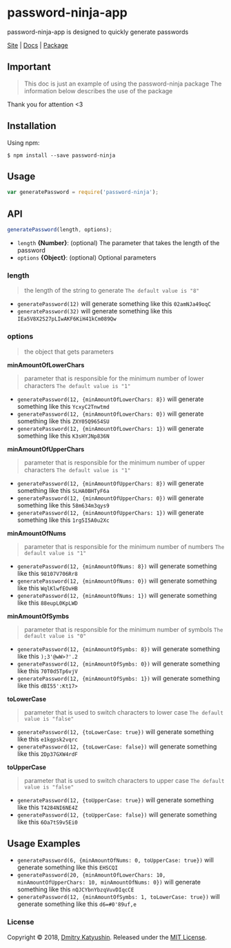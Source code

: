 # password-ninja-app

password-ninja-app is designed to quickly generate passwords

[Site](https://example.com/) |
[Docs](https://github.com/a1ike/password-ninja) |
[Package](https://www.npmjs.com/package/password-ninja)

## Important

> This doc is just an example of using the password-ninja package
> The information below describes the use of the package

Thank you for attention <3

## Installation

Using npm:
```shell
$ npm install --save password-ninja
```

## Usage

```js
var generatePassword = require('password-ninja');
```

## API

```js
generatePassword(length, options);
```

* `length` **{Number}**: (optional) The parameter that takes the length of the password
* `options` **{Object}**: (optional) Optional parameters

### length

> the length of the string to generate `The default value is "8"`

* `generatePassword(12)` will generate something like this `02amNJa49oqC`
* `generatePassword(32)` will generate something like this `IEa5V8X2S27pLIwAKF6KiH41kCm089Qw`

### options

> the object that gets parameters

**minAmountOfLowerChars**

> parameter that is responsible for the minimum number of lower characters `The default value is "1"`

* `generatePassword(12, {minAmountOfLowerChars: 8})` will generate something like this `YcxyC2Tnwtmd`
* `generatePassword(12, {minAmountOfLowerChars: 0})` will generate something like this `ZXY05Q9654SU`
* `generatePassword(12, {minAmountOfLowerChars: 1})` will generate something like this `K3sHYJNp836N`

**minAmountOfUpperChars**

> parameter that is responsible for the minimum number of upper characters `The default value is "1"`

* `generatePassword(12, {minAmountOfUpperChars: 8})` will generate something like this `SLHA0BHTyF6a`
* `generatePassword(12, {minAmountOfUpperChars: 0})` will generate something like this `58m634m3qys9`
* `generatePassword(12, {minAmountOfUpperChars: 1})` will generate something like this `1rg5I5A0u2Xc`

**minAmountOfNums**

> parameter that is responsible for the minimum number of numbers `The default value is "1"`

* `generatePassword(12, {minAmountOfNums: 8})` will generate something like this `98107V706Rr8`
* `generatePassword(12, {minAmountOfNums: 0})` will generate something like this `WqlKlwfEOvHB`
* `generatePassword(12, {minAmountOfNums: 1})` will generate something like this `88eupL0KpLWD`

**minAmountOfSymbs**

> parameter that is responsible for the minimum number of symbols `The default value is "0"`

* `generatePassword(12, {minAmountOfSymbs: 8})` will generate something like this `);3'@wW>?'.2`
* `generatePassword(12, {minAmountOfSymbs: 0})` will generate something like this `70T0d5Tp6vjV`
* `generatePassword(12, {minAmountOfSymbs: 1})` will generate something like this `dBI55':Kt17>`

**toLowerCase**

> parameter that is used to switch characters to lower case `The default value is "false"`

* `generatePassword(12, {toLowerCase: true})` will generate something like this `e1kgpsk2vqrc`
* `generatePassword(12, {toLowerCase: false})` will generate something like this `2Dp37GXW4rdF`

**toUpperCase**

> parameter that is used to switch characters to upper case `The default value is "false"`

* `generatePassword(12, {toUpperCase: true})` will generate something like this `T4284NI6NE4Z`
* `generatePassword(12, {toUpperCase: false})` will generate something like this `6Oa7tS9v5Ei0`

## Usage Examples

* `generatePassword(6, {minAmountOfNums: 0, toUpperCase: true})` will generate something like this `EHSCQI`
* `generatePassword(20, {minAmountOfLowerChars: 10, minAmountOfUpperChars: 10, minAmountOfNums: 0})` will generate something like this `nQJCYbnYbzqVuvDIqcCE`
* `generatePassword(12, {minAmountOfSymbs: 1, toLowerCase: true})` will generate something like this `d6=#0'89uf,e`

### License

Copyright © 2018, [Dmitry Katyushin](https://github.com/a1ike).
Released under the [MIT License](LICENSE).